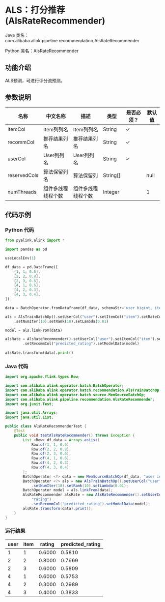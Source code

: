 # ALS：打分推荐 (AlsRateRecommender)
Java 类名：com.alibaba.alink.pipeline.recommendation.AlsRateRecommender

Python 类名：AlsRateRecommender


## 功能介绍
ALS预测，可进行评分流预测。

## 参数说明

| 名称 | 中文名称 | 描述 | 类型 | 是否必须？ | 默认值 |
| --- | --- | --- | --- | --- | --- |
| itemCol | Item列列名 | Item列列名 | String | ✓ |  |
| recommCol | 推荐结果列名 | 推荐结果列名 | String | ✓ |  |
| userCol | User列列名 | User列列名 | String | ✓ |  |
| reservedCols | 算法保留列名 | 算法保留列 | String[] |  | null |
| numThreads | 组件多线程线程个数 | 组件多线程线程个数 | Integer |  | 1 |

## 代码示例
### Python 代码
```python
from pyalink.alink import *

import pandas as pd

useLocalEnv(1)

df_data = pd.DataFrame([
    [1, 1, 0.6],
    [2, 2, 0.8],
    [2, 3, 0.6],
    [4, 1, 0.6],
    [4, 2, 0.3],
    [4, 3, 0.4],
])

data = BatchOperator.fromDataframe(df_data, schemaStr='user bigint, item bigint, rating double')

als = AlsTrainBatchOp().setUserCol("user").setItemCol("item").setRateCol("rating") \
    .setNumIter(10).setRank(10).setLambda(0.01)

model = als.linkFrom(data)

alsRate = AlsRateRecommender().setUserCol("user").setItemCol("item").setRecommCol("rating") \
        .setRecommCol("predicted_rating").setModelData(model)
    
alsRate.transform(data).print()
```
### Java 代码
```java
import org.apache.flink.types.Row;

import com.alibaba.alink.operator.batch.BatchOperator;
import com.alibaba.alink.operator.batch.recommendation.AlsTrainBatchOp;
import com.alibaba.alink.operator.batch.source.MemSourceBatchOp;
import com.alibaba.alink.pipeline.recommendation.AlsRateRecommender;
import org.junit.Test;

import java.util.Arrays;
import java.util.List;

public class AlsRateRecommenderTest {
	@Test
	public void testAlsRateRecommender() throws Exception {
		List <Row> df_data = Arrays.asList(
			Row.of(1, 1, 0.6),
			Row.of(2, 2, 0.8),
			Row.of(2, 3, 0.6),
			Row.of(4, 1, 0.6),
			Row.of(4, 2, 0.3),
			Row.of(4, 3, 0.4)
		);
		BatchOperator <?> data = new MemSourceBatchOp(df_data, "user int, item int, rating double");
		BatchOperator <?> als = new AlsTrainBatchOp().setUserCol("user").setItemCol("item").setRateCol("rating")
			.setNumIter(10).setRank(10).setLambda(0.01);
		BatchOperator model = als.linkFrom(data);
		AlsRateRecommender alsRate = new AlsRateRecommender().setUserCol("user").setItemCol("item").setRecommCol(
			"rating")
			.setRecommCol("predicted_rating").setModelData(model);
		alsRate.transform(data).print();
	}
}
```

### 运行结果

user|item|rating|predicted_rating
----|----|------|----------------
1|1|0.6000|0.5810
2|2|0.8000|0.7669
2|3|0.6000|0.5809
4|1|0.6000|0.5753
4|2|0.3000|0.2989
4|3|0.4000|0.3833

